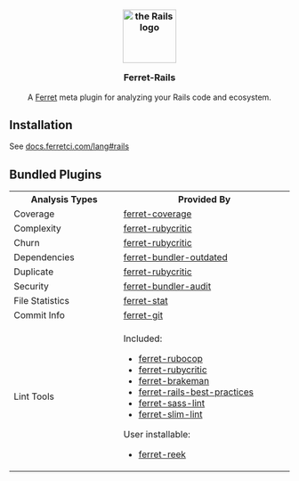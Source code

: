 <h3 align="center">
  <p align="center">
    <img width="96" style="background: none" src="https://user-images.githubusercontent.com/93340/37267916-86d5600e-2599-11e8-9f8e-f84356810b63.png" alt="the Rails logo" />
  </p>
  Ferret-Rails
</h3>
<p align="center">
  A
  <a href="https://github.com/forthright/ferret">Ferret</a>
  meta plugin for analyzing your Rails code and ecosystem.
</p>

## Installation

See [docs.ferretci.com/lang#rails](https://docs.ferretci.com/lang/#rails)

## Bundled Plugins

<table>
  <tr>
    <th width="300">Analysis Types</th>
    <th width="600">Provided By</th>
  </tr>
  <tr>
    <td>Coverage</td>
    <td>
      <a id="coverage" href="https://github.com/forthright/ferret-coverage">ferret-coverage</a>
    </td>
  </tr>
  <tr>
    <td id="complexity">Complexity</td>
    <td>
      <a href="https://github.com/forthright/ferret-rubycritic">ferret-rubycritic</a>
    </td>
  </tr>
  <tr>
    <td id="churn">Churn</td>
    <td>
      <a href="https://github.com/forthright/ferret-rubycritic">ferret-rubycritic</a>
    </td>
  </tr>
  <tr>
    <td id="dependencies">Dependencies</td>
    <td>
      <a href="https://github.com/forthright/ferret-bundler-outdated">ferret-bundler-outdated</a>
    </td>
  </tr>
  <tr>
    <td id="duplicate">Duplicate</td>
    <td>
      <a href="https://github.com/forthright/ferret-rubycritic">ferret-rubycritic</a>
    </td>
  </tr>
  <tr>
    <td id="security">Security</td>
    <td>
      <a href="https://github.com/forthright/ferret-bundler-audit">ferret-bundler-audit</a>
    </td>
  </tr>
  <tr>
    <td id="file-statistics">File Statistics</td>
    <td>
      <a href="https://github.com/forthright/ferret-stat">ferret-stat</a>
    </td>
  </tr>
  <tr>
    <td id="commit-info">Commit Info</td>
    <td>
      <a href="https://github.com/forthright/ferret-git">ferret-git</a>
    </td>
  </tr>
  <tr>
    <td id="lint-tools">Lint Tools</td>
    <td>
      <p>Included:</p>
      <ul>
        <li>
          <a href="https://github.com/forthright/ferret-rubocop">ferret-rubocop</a>
        </li>
        <li>
          <a href="https://github.com/forthright/ferret-rubycritic">ferret-rubycritic</a>
        </li>
        <li>
          <a href="https://github.com/forthright/ferret-brakeman">ferret-brakeman</a>
        </li>
        <li>
          <a href="https://github.com/forthright/ferret-rails-best-practices">ferret-rails-best-practices</a>
        </li>
        <li>
          <a href="https://github.com/forthright/ferret-sass-lint">ferret-sass-lint</a>
        </li>
        <li>
          <a href="https://github.com/forthright/ferret-slim-lint">ferret-slim-lint</a>
        </li>
      </ul>
      <p>User installable:</p>
      <ul>
        <li>
          <a href="https://github.com/forthright/ferret-reek">ferret-reek</a>
        </li>
      </ul>
    </td>
  </tr>
</table>

